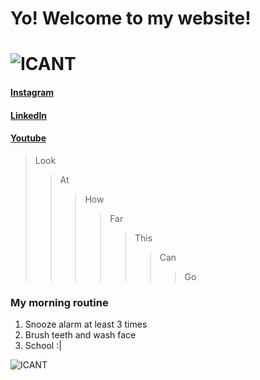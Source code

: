 # **Yo!** Welcome to my website!
# ![ICANT](https://cdn.frankerfacez.com/emoticon/569240/4)

#### [Instagram](instagram.com/jahnpahl)
#### [LinkedIn](https://www.linkedin.com/in/johnpaulonza/)
#### [Youtube](https://www.youtube.com/channel/UCqKKCI1FJ8lMbUjSUDr9w9w)



>Look
>>At
>>>How
>>>>Far
>>>>>This
>>>>>>Can
>>>>>>>Go

### My morning routine

1. Snooze alarm at least 3 times
2. Brush teeth and wash face
3. School :|

![ICANT](https://cdn.frankerfacez.com/emoticon/569240/4)
